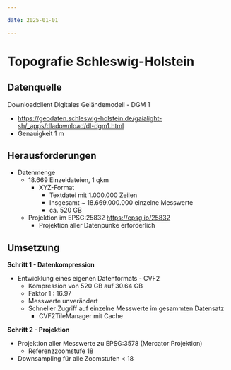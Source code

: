 ```yaml
---

date: 2025-01-01

---
```


# Topografie Schleswig-Holstein


## Datenquelle

Downloadclient Digitales Geländemodell - DGM 1

- <https://geodaten.schleswig-holstein.de/gaialight-sh/_apps/dladownload/dl-dgm1.html>
- Genauigkeit 1 m


## Herausforderungen

- Datenmenge
    - 18.669 Einzeldateien, 1 qkm
        - XYZ-Format
            - Textdatei mit 1.000.000 Zeilen
            - Insgesamt ~ 18.669.000.000 einzelne Messwerte
            - ca. 520 GB
    - Projektion im EPSG:25832 <https://epsg.io/25832>
        - Projektion aller Datenpunke erforderlich


## Umsetzung

**Schritt 1 - Datenkompression**
- Entwicklung eines eigenen Datenformats - CVF2
    - Kompression von 520 GB auf 30.64 GB
    - Faktor 1 : 16.97
    - Messwerte unverändert
    - Schneller Zugriff auf einzelne Messwerte im gesammten Datensatz
        - CVF2TileManager mit Cache

**Schritt 2 - Projektion**
- Projektion aller Messwerte zu EPSG:3578 (Mercator Projektion)
    - Referenzzoomstufe 18
- Downsampling für alle Zoomstufen < 18